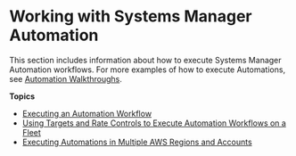 # Working with Systems Manager Automation<a name="automation-working"></a>

This section includes information about how to execute Systems Manager Automation workflows\. For more examples of how to execute Automations, see [Automation Walkthroughs](automation-walk.md)\.

**Topics**
+ [Executing an Automation Workflow](automation-working-executing.md)
+ [Using Targets and Rate Controls to Execute Automation Workflows on a Fleet](automation-working-targets-and-rate-controls.md)
+ [Executing Automations in Multiple AWS Regions and Accounts](systems-manager-automation-multiple-accounts-and-regions.md)